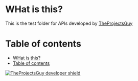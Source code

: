 # WHat is this?
This is the test folder for APIs developed by [TheProjectsGuy][TheProjectsGuy-dev-profile]

# Table of contents
- [WHat is this?](#what-is-this)
- [Table of contents](#table-of-contents)


[![TheProjectsGuy developer shield][TheProjectsGuy-dev-shield]][TheProjectsGuy-dev-profile]

[TheProjectsGuy-dev-shield]: https://img.shields.io/badge/Dev-TheProjectsGuy-0061ff.svg
[TheProjectsGuy-dev-profile]: https://github.com/TheProjectsGuy
